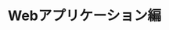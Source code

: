 ---
title: "Webアプリケーション編"
permalink: /webapp/
layout: collection
collection: webapp
entries_layout: grid
show_excerpts: true
classes: wide
---
